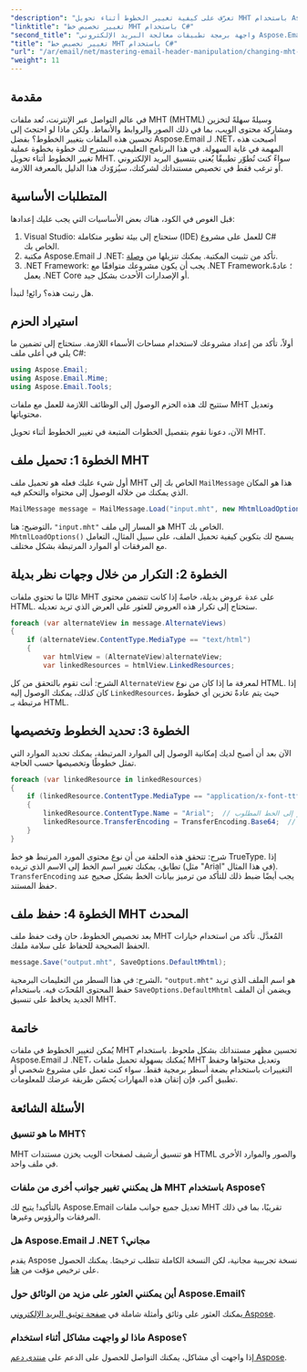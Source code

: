 ```yaml
---
"description": "تعرّف على كيفية تغيير الخطوط أثناء تحويل MHT باستخدام Aspose.Email لـ .NET. اتبع هذا الدليل خطوة بخطوة لتخصيص سهل."
"linktitle": "تغيير تخصيص خط MHT باستخدام C#"
"second_title": "واجهة برمجة تطبيقات معالجة البريد الإلكتروني Aspose.Email .NET"
"title": "تغيير تخصيص خط MHT باستخدام C#"
"url": "/ar/email/net/mastering-email-header-manipulation/changing-mht-font-customization/"
"weight": 11
---
```


## مقدمة

في عالم التواصل عبر الإنترنت، تُعد ملفات MHT (MHTML) وسيلةً سهلةً لتخزين ومشاركة محتوى الويب، بما في ذلك الصور والروابط والأنماط. ولكن ماذا لو احتجتَ إلى تحسين هذه الملفات بتغيير الخطوط؟ بفضل Aspose.Email لـ .NET، أصبحت هذه المهمة في غاية السهولة. في هذا البرنامج التعليمي، سنشرح لك خطوة بخطوة عملية تغيير الخطوط أثناء تحويل MHT. سواءً كنت تُطوّر تطبيقًا يُعنى بتنسيق البريد الإلكتروني أو ترغب فقط في تخصيص مستنداتك لشركتك، سيُزوّدك هذا الدليل بالمعرفة اللازمة.

## المتطلبات الأساسية

قبل الغوص في الكود، هناك بعض الأساسيات التي يجب عليك إعدادها:

1. Visual Studio: ستحتاج إلى بيئة تطوير متكاملة (IDE) للعمل على مشروع C# الخاص بك.
2. مكتبة Aspose.Email لـ .NET: تأكد من تثبيت المكتبة. يمكنك تنزيلها من [وصلة](https://releases.aspose.com/email/net/).
3. .NET Framework: يجب أن يكون مشروعك متوافقًا مع .NET Framework؛ عادةً، يعمل .NET Core أو الإصدارات الأحدث بشكل جيد.

هل رتبت هذه؟ رائع! لنبدأ.

## استيراد الحزم

أولاً، تأكد من إعداد مشروعك لاستخدام مساحات الأسماء اللازمة. ستحتاج إلى تضمين ما يلي في أعلى ملف C#:

```csharp
using Aspose.Email;
using Aspose.Email.Mime;
using Aspose.Email.Tools;
```

ستتيح لك هذه الحزم الوصول إلى الوظائف اللازمة للعمل مع ملفات MHT وتعديل محتوياتها.

الآن، دعونا نقوم بتفصيل الخطوات المتبعة في تغيير الخطوط أثناء تحويل MHT.

## الخطوة 1: تحميل ملف MHT

أول شيء عليك فعله هو تحميل ملف MHT الخاص بك إلى `MailMessage` هذا هو المكان الذي يمكنك من خلاله الوصول إلى محتواه والتحكم فيه.

```csharp
MailMessage message = MailMessage.Load("input.mht", new MhtmlLoadOptions());
```

التوضيح: هنا، `"input.mht"` هو المسار إلى ملف MHT الخاص بك. `MhtmlLoadOptions()` يسمح لك بتكوين كيفية تحميل الملف، على سبيل المثال، التعامل مع المرفقات أو الموارد المرتبطة بشكل مختلف.

## الخطوة 2: التكرار من خلال وجهات نظر بديلة

غالبًا ما تحتوي ملفات MHT على عدة عروض بديلة، خاصةً إذا كانت تتضمن محتوى HTML. ستحتاج إلى تكرار هذه العروض للعثور على العرض الذي تريد تعديله.

```csharp
foreach (var alternateView in message.AlternateViews)
{
    if (alternateView.ContentType.MediaType == "text/html")
    {
        var htmlView = (AlternateView)alternateView;
        var linkedResources = htmlView.LinkedResources;
```

الشرح: أنت تقوم بالتحقق من كل `AlternateView` لمعرفة ما إذا كان من نوع HTML. إذا كان كذلك، يمكنك الوصول إليه `LinkedResources`، حيث يتم عادةً تخزين أي خطوط مرتبطة بـ HTML.

## الخطوة 3: تحديد الخطوط وتخصيصها

الآن بعد أن أصبح لديك إمكانية الوصول إلى الموارد المرتبطة، يمكنك تحديد الموارد التي تمثل خطوطًا وتخصيصها حسب الحاجة.

```csharp
foreach (var linkedResource in linkedResources)
{
    if (linkedResource.ContentType.MediaType == "application/x-font-ttf")
    {
        linkedResource.ContentType.Name = "Arial";  // تغيير إلى الخط المطلوب
        linkedResource.TransferEncoding = TransferEncoding.Base64;  // تأكد من ترميزه بشكل صحيح
    }
}
```

شرح: تتحقق هذه الحلقة من أن نوع محتوى المورد المرتبط هو خط TrueType. إذا تطابق، يمكنك تغيير اسم الخط إلى الاسم الذي تريده (مثل "Arial" في هذا المثال). `TransferEncoding` يجب أيضًا ضبط ذلك للتأكد من ترميز بيانات الخط بشكل صحيح عند حفظ المستند.

## الخطوة 4: حفظ ملف MHT المحدث

بعد تخصيص الخطوط، حان وقت حفظ ملف MHT المُعدَّل. تأكد من استخدام خيارات الحفظ الصحيحة للحفاظ على سلامة ملفك.

```csharp
message.Save("output.mht", SaveOptions.DefaultMhtml);
```

الشرح: في هذا السطر من التعليمات البرمجية، `"output.mht"` هو اسم الملف الذي تريد حفظ المحتوى المُحدّث فيه. باستخدام `SaveOptions.DefaultMhtml` ويضمن أن الملف الجديد يحافظ على تنسيق MHT.

## خاتمة

يُمكن لتغيير الخطوط في ملفات MHT تحسين مظهر مستنداتك بشكل ملحوظ. باستخدام Aspose.Email لـ .NET، يُمكنك بسهولة تحميل ملفات MHT وتعديل محتواها وحفظ التغييرات باستخدام بضعة أسطر برمجية فقط. سواء كنت تعمل على مشروع شخصي أو تطبيق أكبر، فإن إتقان هذه المهارات يُحسّن طريقة عرضك للمعلومات.

## الأسئلة الشائعة

### ما هو تنسيق MHT؟
MHT هو تنسيق أرشيف لصفحات الويب يخزن مستندات HTML والصور والموارد الأخرى في ملف واحد.

### هل يمكنني تغيير جوانب أخرى من ملفات MHT باستخدام Aspose؟
بالتأكيد! يتيح لك Aspose.Email تعديل جميع جوانب ملفات MHT تقريبًا، بما في ذلك المرفقات والرؤوس وغيرها.

### هل Aspose.Email لـ .NET مجاني؟
يقدم Aspose نسخة تجريبية مجانية، لكن النسخة الكاملة تتطلب ترخيصًا. يمكنك الحصول على ترخيص مؤقت من [هنا](https://purchase.aspose.com/temporary-license/).

### أين يمكنني العثور على مزيد من الوثائق حول Aspose.Email؟
يمكنك العثور على وثائق وأمثلة شاملة في [صفحة توثيق البريد الإلكتروني Aspose](https://reference.aspose.com/email/net/).

### ماذا لو واجهت مشاكل أثناء استخدام Aspose؟
إذا واجهت أي مشاكل، يمكنك التواصل للحصول على الدعم على [منتدى دعم Aspose](https://forum.aspose.com/c/email/12/).
